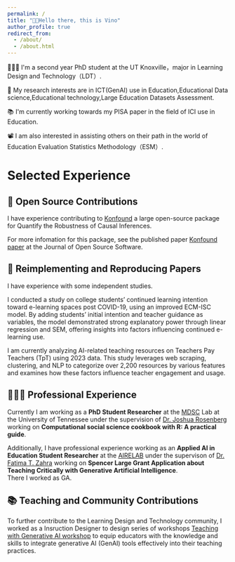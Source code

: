 ```yaml
---
permalink: /
title: "👋🏼Hello there, this is Vino"
author_profile: true
redirect_from: 
  - /about/
  - /about.html
---
```


👨🏻‍💻 I'm a second year PhD student at the UT Knoxville，major in Learning Design and Technology（LDT）.

🔬 My research interests are in ICT(GenAI) use in Education,Educational Data science,Educational technology,Large Education Datasets Assessment.

📚 I'm currently working towards my PISA paper in the field of ICI use in Education.

📽️ I am also interested in assisting others on their path in the world of Education Evaluation Statistics Methodology（ESM）.


# Selected Experience

## 🤖 Open Source Contributions
I have experience contributing to [Konfound](https://github.com/konfound-project/konfound) a large open-source package for Quantify the Robustness of Causal Inferences.

For more infomation for this package, see the published paper [Konfound paper](https://joss.theoj.org/papers/10.21105/joss.05779.pdf) at the Journal of Open Source Software.

## 📜 Reimplementing and Reproducing Papers
I have experience with some independent studies. 

I conducted a study on college students’ continued learning intention toward e-learning spaces post COVID-19, using an improved ECM-ISC model. By adding students’ initial intention and teacher guidance as variables, the model demonstrated strong explanatory power through linear regression and SEM, offering insights into factors influencing continued e-learning use.

I am currently analyzing AI-related teaching resources on Teachers Pay Teachers (TpT) using 2023 data. This study leverages web scraping, clustering, and NLP to categorize over 2,200 resources by various features and examines how these factors influence teacher engagement and usage.

## 👨🏻‍🔬 Professional Experience
Currently I am working as a **PhD Student Researcher** at the [MDSC](https://makingdatasciencecount.com/)  Lab at the University of Tennessee under the supervision of [Dr. Joshua Rosenberg](https://joshuamrosenberg.com/) working on **Computational social science cookbook with R: A practical guide**.

Additionally, I have professional experience working as an **Applied AI in Education Student Researcher** at the [AIRELAB](https://airelab.online/) under the supervison of [Dr. Fatima T. Zahra](https://www.linkedin.com/in/fatima-t-zahra-ph-d-6877aa14/) working on **Spencer Large Grant Application about Teaching Critically with Generative Artificial Intelligence**. \
There I worked as GA.

## 📚 Teaching and Community Contributions
To further contribute to the Learning Design and Technology community, I worked as a Insruction Designer to design series of workshops [Teaching with Generative AI workshop](https://workshop.utk.edu/workshopinfo.php?workshop=1352) to equip educators with the knowledge and skills to integrate generative AI (GenAI) tools effectively into their teaching practices. 

